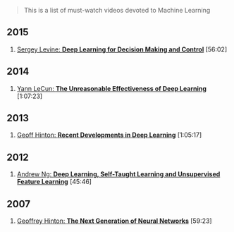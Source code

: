 > This is a list of must-watch videos devoted to Machine Learning

## 2015
1. [Sergey Levine: **Deep Learning for Decision Making and Control**](https://www.youtube.com/watch?v=EtMyH_--vnU) [56:02]

## 2014
1. [Yann LeCun: **The Unreasonable Effectiveness of Deep Learning**](https://www.youtube.com/watch?v=sc-KbuZqGkI) [1:07:23]

## 2013
1. [Geoff Hinton: **Recent Developments in Deep Learning**](https://www.youtube.com/watch?v=vShMxxqtDDs) [1:05:17]

## 2012
1. [Andrew Ng: **Deep Learning, Self-Taught Learning and Unsupervised Feature Learning**](https://www.youtube.com/watch?v=n1ViNeWhC24) [45:46]

## 2007
1. [Geoffrey Hinton: **The Next Generation of Neural Networks**](https://www.youtube.com/watch?v=AyzOUbkUf3M) [59:23]
